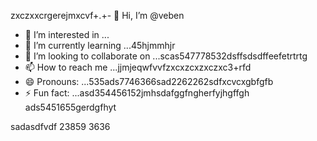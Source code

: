 zxczxxcrgerejmxcvf+.+- 👋 Hi, I’m @veben
- 👀 I’m interested in ...
- 🌱 I’m currently learning ...45hjmmhjr
- 💞️ I’m looking to collaborate on ...scas547778532dsffsdsdffeefetrtrtg
- 📫 How to reach me ...jjmjeqwfvvfzxcxzcxzxczxc3+rfd
- 😄 Pronouns: ...535ads7746366sad2262262sdfxcvcxgbfgfb
- ⚡ Fun fact: ...asd354456152jmhsdafggfngherfyjhgffgh
ads5451655gerdgfhyt
<!---453dfs4505230xcvjyjrrer
vebene/vebene is a ✨ special ✨ repository becausdfse its `RE54ADME.md` (this file) appears on your GitHub151551hdf155 profile.
You can click the Preview link to take a look atsdf your changes.nhghfewwefdsdxcvxcxc

--->
sadasdfvdf
23859
3636
